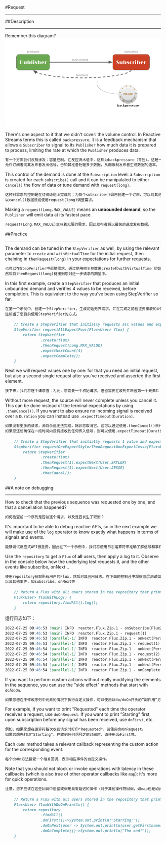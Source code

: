 #Request
***
##Description
***
Remember this diagram?
![Publisher and Subscriber](image/01_PublisherSubscriber.png)

There's one aspect to it that we didn't cover: the volume control. In Reactive 
Streams terms this is called `backpressure`. It is a feedback mechanism that 
allows a `Subscriber` to signal to its `Publisher` how much data it is prepared 
to process, limiting the rate at which the `Publisher` produces data.
```markdown
有一个方面我们没有涉及：容量控制。在反应流术语中，这称为backpressure（背压）。这是一种反馈机制，
允许订阅者向其发布者发出信号，告知其准备处理多少数据，从而限制发布者生成数据的速率。
```

This control of the demand is done at the `Subscription` level: a `Subscription` is 
created for each `subscribe()` call and it can be manipulated to either `cancel()` 
the flow of data or tune demand with `request(long)`.
```markdown
这种对需求的控制是在订阅级别上完成的：为每个subscribe()调用创建一个订阅，可以对其进行操作，
以cancel()数据流或使用request(long)调整需求。
```

Making a `request(Long.MAX_VALUE)` means an **unbounded demand**, so the 
`Publisher` will emit data at its fastest pace.
```markdown
request(Long.MAX_VALUE)意味着无限的需求，因此发布者将以最快的速度发布数据。
```

##Practice
***
The demand can be tuned in the `StepVerifier` as well, by using the relevant 
parameter to `create` and `withVirtualTime` for the initial request, then 
chaining in `thenRequest(long)` in your expectations for further requests.
```markdown
也可以在StepVerifier中调整需求，通过使用相关参数来create和withVirtualTime 初始请求，
然后将thenRequest(long)链接到您对进一步请求的期望中。
```

In this first example, create a `StepVerifier` that produces an initial 
unbounded demand and verifies 4 values to be received, before completion. 
This is equivalent to the way you've been using StepVerifier so far.
```markdown
在第一个示例中，创建一个StepVerifier，生成初始无界需求，并在完成之前验证要接收的4个值。
这相当于您目前使用StepVerifier的方式。

    // Create a StepVerifier that initially requests all values and expect 4 values to be received
    StepVerifier requestAllExpectFour(Flux<User> flux) {
        return StepVerifier
                .create(flux)
                .thenRequest(Long.MAX_VALUE)
                .expectNextCount(4)
                .expectComplete();
    }
```

Next we will request values one by one: for that you need an initial request, 
but also a second single request after you've received and asserted the first element.
```markdown
接下来，我们将逐个请求值：为此，您需要一个初始请求，但也需要在收到并断言第一个元素后 做第二个单独地请求。
```

Without more request, the source will never complete unless you cancel it. 
This can be done instead of the terminal expectations by using `.thenCancel()`. 
If you want to also ensure no incoming signal is received over a `Duration` you 
can instead use `.expectTimeout(Duration)`.
```markdown
如果没有更多的请求，源将永远无法完成，除非您取消它。这可以通过使用.thenCancel()来代替终端期望。
如果您还想确保在一段时间内没有接收到任何传入信号，则可以使用.expectTimeout(Duration)。

    // Create a StepVerifier that initially requests 1 value and expects User.SKYLER then requests another value and expects User.JESSE then stops verifying by cancelling the source
    StepVerifier requestOneExpectSkylerThenRequestOneExpectJesse(Flux<User> flux) {
        return StepVerifier
                .create(flux)
                .thenRequest(1).expectNext(User.SKYLER)
                .thenRequest(1).expectNext(User.JESSE)
                .thenCancel();
    }
```

##A note on debugging
***
How to check that the previous sequence was requested one by one, and that a 
cancellation happened?
```markdown
如何检查前一个序列是否被逐个请求，以及是否发生了取消？
```

It's important to be able to debug reactive APIs, so in the next example we will 
make use of the `log` operator to know exactly what happens in terms of signals 
and events.
```markdown
能够调试反应式API很重要，因此在下一个示例中，我们将使用日志运算符来准确了解信号和事件的情况。
```

Use the `repository` to get a `Flux` of **all** users, then apply a log to it. 
Observe in the console below how the underlying test requests it, and the other 
events like subscribe, onNext...
```markdown
使用repository获取所有用户的Flux，然后对其应用日志。在下面的控制台中观察底层测试如何请求它，
以及其他事件，如subscribe、onNext等

    // Return a Flux with all users stored in the repository that prints automatically logs for all Reactive Streams signals
    Flux<User> fluxWithLog() {
        return repository.findAll().log();
    }
```

运行日志如下：
```markdown
2022-07-25 09:46:53 [main] INFO  reactor.Flux.Zip.1 - onSubscribe(FluxZip.ZipCoordinator)
2022-07-25 09:46:53 [main] INFO  reactor.Flux.Zip.1 - request(1)
2022-07-25 09:46:53 [parallel-1] INFO  reactor.Flux.Zip.1 - onNext(Person{username='swhite', firstname='Skyler', lastname='White'})
2022-07-25 09:46:53 [parallel-1] INFO  reactor.Flux.Zip.1 - request(1)
2022-07-25 09:46:54 [parallel-1] INFO  reactor.Flux.Zip.1 - onNext(Person{username='jpinkman', firstname='Jesse', lastname='Pinkman'})
2022-07-25 09:46:54 [parallel-1] INFO  reactor.Flux.Zip.1 - request(2)
2022-07-25 09:46:54 [parallel-1] INFO  reactor.Flux.Zip.1 - onNext(Person{username='wwhite', firstname='Walter', lastname='White'})
2022-07-25 09:46:54 [parallel-1] INFO  reactor.Flux.Zip.1 - onNext(Person{username='sgoodman', firstname='Saul', lastname='Goodman'})
2022-07-25 09:46:54 [parallel-1] INFO  reactor.Flux.Zip.1 - onComplete()
```

If you want to perform custom actions without really modifying the elements 
in the sequence, you can use the "side effect" methods that start with `do`/`doOn`.
```markdown
如果您想在不修改序列中元素的情况下执行自定义操作，可以使用以do/doOn开头的“副作用”方法。
```

For example, if you want to print "Requested" each time the operator receives 
a request, use `doOnRequest`. If you want to print "Starting" first, upon 
subscription before any signal has been received, use `doFirst`, etc.
```markdown
例如，如果您想在运算符每次收到请求时打印"Requested"，请使用doOnRequest。
如果您想先打印"Starting"，在收到任何信号之前订阅时，请使用doFirst等。
```

Each `doOn` method takes a relevant callback representing the custom action for 
the corresponding event.
```markdown
每个doOn方法接受一个相关回调，表示相应事件的自定义操作。
```

Note that you should not block or invoke operations with latency in these callbacks 
(which is also true of other operator callbacks like `map`): it's more for quick 
operations.
```markdown
注意，您不应该在这些回调中阻塞或调用具有延迟的操作（对于其他操作符回调，如map也是如此）：它更适合快速操作。

    // Return a Flux with all users stored in the repository that prints "Starring:" at first, "firstname lastname" for all values and "The end!" on complete
    Flux<User> fluxWithDoOnPrintln() {
        return repository
                .findAll()
                .doFirst(()->System.out.println("Starring:"))
                .doOnNext(user -> System.out.println(user.getFirstname()+" "+user.getLastname()))
                .doOnComplete(()->System.out.println("The end!"));
    }
```